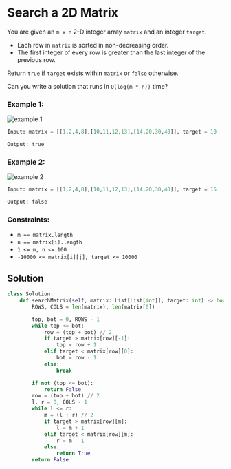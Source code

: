 # Search a 2D Matrix
You are given an `m x n` 2-D integer array `matrix` and an integer `target`.

- Each row in `matrix` is sorted in non-decreasing order.
- The first integer of every row is greater than the last integer of the previous row.

Return `true` if `target` exists within `matrix` or `false` otherwise.

Can you write a solution that runs in `O(log(m * n))` time?

### Example 1:

![example 1](https://imagedelivery.net/CLfkmk9Wzy8_9HRyug4EVA/7ca61f56-00d4-4fa0-26cf-56809028ac00/public)

```python
Input: matrix = [[1,2,4,8],[10,11,12,13],[14,20,30,40]], target = 10

Output: true
```

### Example 2:

![example 2](https://imagedelivery.net/CLfkmk9Wzy8_9HRyug4EVA/f25f2085-ce04-4447-9cee-f0a66c32a300/public)

```python
Input: matrix = [[1,2,4,8],[10,11,12,13],[14,20,30,40]], target = 15

Output: false
```

### Constraints:
- `m == matrix.length`
- `n == matrix[i].length`
- `1 <= m, n <= 100`
- `-10000 <= matrix[i][j], target <= 10000`

## Solution
```python
class Solution:
    def searchMatrix(self, matrix: List[List[int]], target: int) -> bool:
        ROWS, COLS = len(matrix), len(matrix[0])

        top, bot = 0, ROWS - 1
        while top <= bot:
            row = (top + bot) // 2
            if target > matrix[row][-1]:
                top = row + 1
            elif target < matrix[row][0]:
                bot = row - 1
            else:
                break

        if not (top <= bot):
            return False
        row = (top + bot) // 2
        l, r = 0, COLS - 1
        while l <= r:
            m = (l + r) // 2
            if target > matrix[row][m]:
                l = m + 1
            elif target < matrix[row][m]:
                r = m - 1
            else:
                return True
        return False
```